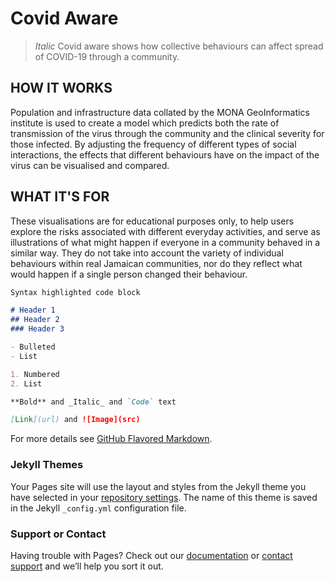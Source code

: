 # Covid Aware

> _Italic_ Covid aware shows how collective behaviours can affect spread of COVID-19 through a community.

## HOW IT WORKS

Population and infrastructure data collated by the MONA GeoInformatics institute is used to create a model which predicts both the rate of transmission of the virus through the community and the clinical severity for those infected. By adjusting the frequency of different types of social interactions, the effects that different behaviours have on the impact of the virus can be visualised and compared.

## WHAT IT'S FOR

These visualisations are for educational purposes only, to help users explore the risks associated with different everyday activities, and serve as illustrations of what might happen if everyone in a community behaved in a similar way. They do not take into account the variety of individual behaviours within real Jamaican communities, nor do they reflect what would happen if a single person changed their behaviour.

```markdown
Syntax highlighted code block

# Header 1
## Header 2
### Header 3

- Bulleted
- List

1. Numbered
2. List

**Bold** and _Italic_ and `Code` text

[Link](url) and ![Image](src)
```

For more details see [GitHub Flavored Markdown](https://guides.github.com/features/mastering-markdown/).

### Jekyll Themes

Your Pages site will use the layout and styles from the Jekyll theme you have selected in your [repository settings](https://github.com/Edinburgh-College-of-Art/covid19-caribbean-website/settings). The name of this theme is saved in the Jekyll `_config.yml` configuration file.

### Support or Contact

Having trouble with Pages? Check out our [documentation](https://help.github.com/categories/github-pages-basics/) or [contact support](https://github.com/contact) and we’ll help you sort it out.
